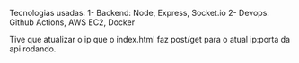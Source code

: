 Tecnologias usadas:
1- Backend: Node, Express, Socket.io
2- Devops: Github Actions, AWS EC2, Docker



Tive que atualizar o ip que o index.html faz post/get para o atual ip:porta da api rodando.


